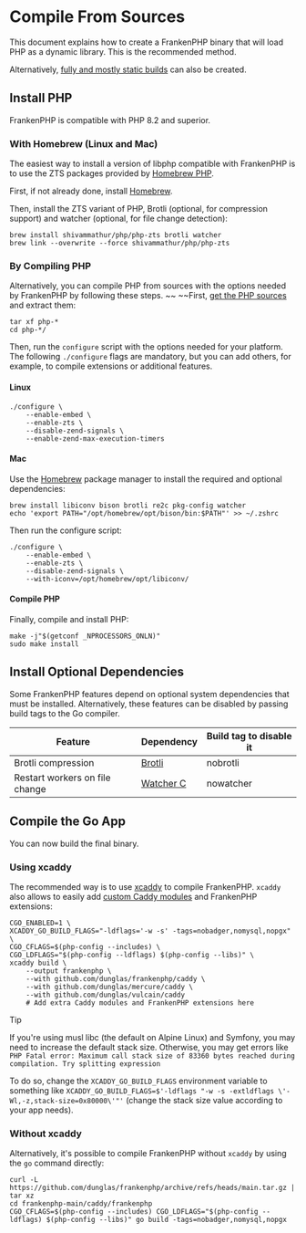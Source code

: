 # Compile From Sources

This document explains how to create a FrankenPHP binary that will load PHP as a dynamic library.
This is the recommended method.

Alternatively, [fully and mostly static builds](static.md) can also be created.

## Install PHP

FrankenPHP is compatible with PHP 8.2 and superior.

### With Homebrew (Linux and Mac)

The easiest way to install a version of libphp compatible with FrankenPHP is to use the ZTS packages provided by [Homebrew PHP](https://github.com/shivammathur/homebrew-php).

First, if not already done, install [Homebrew](https://brew.sh).

Then, install the ZTS variant of PHP, Brotli (optional, for compression support) and watcher (optional, for file change detection):

```console
brew install shivammathur/php/php-zts brotli watcher
brew link --overwrite --force shivammathur/php/php-zts
```

### By Compiling PHP

Alternatively, you can compile PHP from sources with the options needed by FrankenPHP by following these steps.
~~
~~First, [get the PHP sources](https://www.php.net/downloads.php) and extract them:

```console
tar xf php-*
cd php-*/
```

Then, run the `configure` script with the options needed for your platform.
The following `./configure` flags are mandatory, but you can add others, for example, to compile extensions or additional features.

#### Linux

```console
./configure \
    --enable-embed \
    --enable-zts \
    --disable-zend-signals \
    --enable-zend-max-execution-timers
```

#### Mac

Use the [Homebrew](https://brew.sh/) package manager to install the required and optional dependencies:

```console
brew install libiconv bison brotli re2c pkg-config watcher
echo 'export PATH="/opt/homebrew/opt/bison/bin:$PATH"' >> ~/.zshrc
```

Then run the configure script:

```console
./configure \
    --enable-embed \
    --enable-zts \
    --disable-zend-signals \
    --with-iconv=/opt/homebrew/opt/libiconv/
```

#### Compile PHP

Finally, compile and install PHP:

```console
make -j"$(getconf _NPROCESSORS_ONLN)"
sudo make install
```

## Install Optional Dependencies

Some FrankenPHP features depend on optional system dependencies that must be installed.
Alternatively, these features can be disabled by passing build tags to the Go compiler.

| Feature                        | Dependency                                                            | Build tag to disable it |
|--------------------------------|-----------------------------------------------------------------------|-------------------------|
| Brotli compression             | [Brotli](https://github.com/google/brotli)                            | nobrotli                |
| Restart workers on file change | [Watcher C](https://github.com/e-dant/watcher/tree/release/watcher-c) | nowatcher               |

## Compile the Go App

You can now build the final binary.

### Using xcaddy

The recommended way is to use [xcaddy](https://github.com/caddyserver/xcaddy) to compile FrankenPHP.
`xcaddy` also allows to easily add [custom Caddy modules](https://caddyserver.com/docs/modules/) and FrankenPHP extensions:

```console
CGO_ENABLED=1 \
XCADDY_GO_BUILD_FLAGS="-ldflags='-w -s' -tags=nobadger,nomysql,nopgx" \
CGO_CFLAGS=$(php-config --includes) \
CGO_LDFLAGS="$(php-config --ldflags) $(php-config --libs)" \
xcaddy build \
    --output frankenphp \
    --with github.com/dunglas/frankenphp/caddy \
    --with github.com/dunglas/mercure/caddy \
    --with github.com/dunglas/vulcain/caddy
    # Add extra Caddy modules and FrankenPHP extensions here
```

> [!TIP]
>
> If you're using musl libc (the default on Alpine Linux) and Symfony,
> you may need to increase the default stack size.
> Otherwise, you may get errors like `PHP Fatal error: Maximum call stack size of 83360 bytes reached during compilation. Try splitting expression`
>
> To do so, change the `XCADDY_GO_BUILD_FLAGS` environment variable to something like
> `XCADDY_GO_BUILD_FLAGS=$'-ldflags "-w -s -extldflags \'-Wl,-z,stack-size=0x80000\'"'`
> (change the stack size value according to your app needs).

### Without xcaddy

Alternatively, it's possible to compile FrankenPHP without `xcaddy` by using the `go` command directly:

```console
curl -L https://github.com/dunglas/frankenphp/archive/refs/heads/main.tar.gz | tar xz
cd frankenphp-main/caddy/frankenphp
CGO_CFLAGS=$(php-config --includes) CGO_LDFLAGS="$(php-config --ldflags) $(php-config --libs)" go build -tags=nobadger,nomysql,nopgx
```
